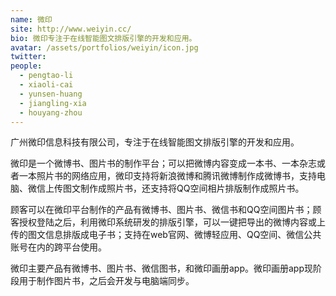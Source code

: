 ```yaml
---
name: 微印
site: http://www.weiyin.cc/
bio: 微印专注于在线智能图文排版引擎的开发和应用。
avatar: /assets/portfolios/weiyin/icon.jpg
twitter: 
people:
  - pengtao-li
  - xiaoli-cai
  - yunsen-huang
  - jiangling-xia
  - houyang-zhou
---
```

广州微印信息科技有限公司，专注于在线智能图文排版引擎的开发和应用。

微印是一个微博书、图片书的制作平台；可以把微博内容变成一本书、一本杂志或者一本照片书的网络应用，微印支持将新浪微博和腾讯微博制作成微博书，支持电脑、微信上传图文制作成照片书，还支持将QQ空间相片排版制作成照片书。

顾客可以在微印平台制作的产品有微博书、图片书、微信书和QQ空间图片书；顾客授权登陆之后，利用微印系统研发的排版引擎，可以一键把导出的微博内容或上传的图文信息排版成电子书；支持在web官网、微博轻应用、QQ空间、微信公共账号在内的跨平台使用。

微印主要产品有微博书、图片书、微信图书，和微印画册app。微印画册app现阶段用于制作图片书，之后会开发与电脑端同步。
